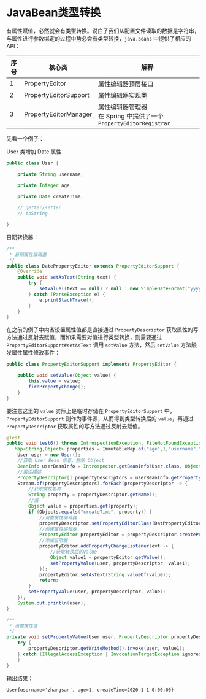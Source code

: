 # JavaBean类型转换

有属性赋值，必然就会有类型转换。说白了我们从配置文件读取的数据是字符串，与属性进行参数绑定的过程中势必会有类型转换，`java.beans` 中提供了相应的 API：

| 序号 | 核心类                | 解释                                                         |
| ---- | --------------------- | ------------------------------------------------------------ |
| 1    | PropertyEditor        | 属性编辑器顶层接口                                           |
| 2    | PropertyEditorSupport | 属性编辑器实现类                                             |
| 3    | PropertyEditorManager | 属性编辑器管理器<br />在 Spring 中提供了一个 `PropertyEditorRegistrar` |

先看一个例子：

User 类增加 Date 属性：

```java
public class User {

    private String username;

    private Integer age;
  
    private Date createTime;

    // getter/setter
    // toString

}
```

日期转换器：

```java
/**
 * 日期属性编辑器
 */
public class DatePropertyEditor extends PropertyEditorSupport {
    @Override
    public void setAsText(String text) {
        try {
            setValue((text == null) ? null : new SimpleDateFormat("yyyy-MM-dd").parse(text));
        } catch (ParseException e) {
            e.printStackTrace();
        }
    }
}
```

在之前的例子中内省设置属性值都是直接通过 `PropertyDescriptor` 获取属性的写方法通过反射去赋值，而如果需要对值进行类型转换，则需要通过 `PropertyEditorSupport#setAsText` 调用 `setValue` 方法，然后 `setValue` 方法触发属性属性修改事件：

```java
public class PropertyEditorSupport implements PropertyEditor {

    public void setValue(Object value) {
        this.value = value;
        firePropertyChange();
    }
}
```

要注意这里的 `value` 实际上是临时存储在 `PropertyEditorSupport` 中，`PropertyEditorSupport` 则作为事件源，从而得到类型转换后的 `value`，再通过 `PropertyDescriptor` 获取属性的写方法通过反射去赋值。

```java
@Test
public void test6() throws IntrospectionException, FileNotFoundException {
   Map<String,Object> properties = ImmutableMap.of("age",1,"username","zhangsan","createTime","2020-01-01");
    User user = new User();
    //获取 User Bean 信息，排除 Object
    BeanInfo userBeanInfo = Introspector.getBeanInfo(User.class, Object.class);
    //属性描述
    PropertyDescriptor[] propertyDescriptors = userBeanInfo.getPropertyDescriptors();
    Stream.of(propertyDescriptors).forEach(propertyDescriptor -> {
        //获取属性名称
        String property = propertyDescriptor.getName();
        //值
        Object value = properties.get(property);
        if (Objects.equals("createTime", property)) {
            //设置属性编辑器
            propertyDescriptor.setPropertyEditorClass(DatPropertyEditor.class);
            //创建属性编辑器
            PropertyEditor propertyEditor = propertyDescriptor.createPropertyEditor(user);
            //添加监听器
            propertyEditor.addPropertyChangeListener(evt -> {
                //获取转换后的value
                Object value1 = propertyEditor.getValue();
                setPropertyValue(user, propertyDescriptor, value1);
            });
            propertyEditor.setAsText(String.valueOf(value));
            return;
        }
        setPropertyValue(user, propertyDescriptor, value);
    });
    System.out.println(user);
}

/**
 * 设置属性值
 */
private void setPropertyValue(User user, PropertyDescriptor propertyDescriptor, Object value1) {
    try {
        propertyDescriptor.getWriteMethod().invoke(user, value1);
    } catch (IllegalAccessException | InvocationTargetException ignored) {
    }
}
```

输出结果：

```
User{username='zhangsan', age=1, createTime=2020-1-1 0:00:00}
```